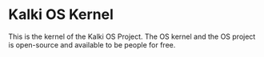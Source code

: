 # Kalki OS Kernel

This is the kernel of the Kalki OS Project.
The OS kernel and the OS project is open-source and available to be people for free.
